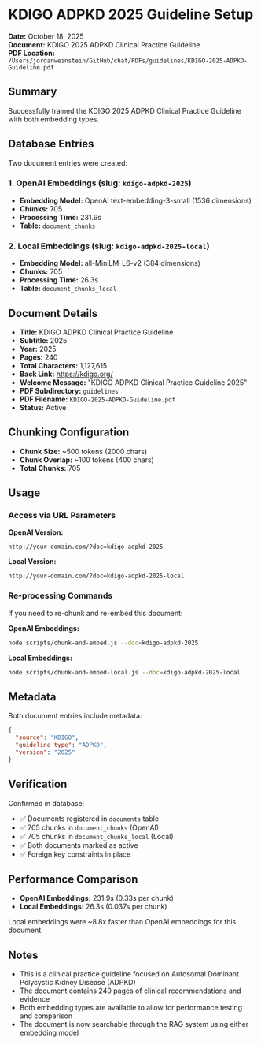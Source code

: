 # KDIGO ADPKD 2025 Guideline Setup

**Date:** October 18, 2025  
**Document:** KDIGO 2025 ADPKD Clinical Practice Guideline  
**PDF Location:** `/Users/jordanweinstein/GitHub/chat/PDFs/guidelines/KDIGO-2025-ADPKD-Guideline.pdf`

## Summary

Successfully trained the KDIGO 2025 ADPKD Clinical Practice Guideline with both embedding types.

## Database Entries

Two document entries were created:

### 1. OpenAI Embeddings (slug: `kdigo-adpkd-2025`)
- **Embedding Model:** OpenAI text-embedding-3-small (1536 dimensions)
- **Chunks:** 705
- **Processing Time:** 231.9s
- **Table:** `document_chunks`

### 2. Local Embeddings (slug: `kdigo-adpkd-2025-local`)
- **Embedding Model:** all-MiniLM-L6-v2 (384 dimensions)
- **Chunks:** 705
- **Processing Time:** 26.3s
- **Table:** `document_chunks_local`

## Document Details

- **Title:** KDIGO ADPKD Clinical Practice Guideline
- **Subtitle:** 2025
- **Year:** 2025
- **Pages:** 240
- **Total Characters:** 1,127,615
- **Back Link:** https://kdigo.org/
- **Welcome Message:** "KDIGO ADPKD Clinical Practice Guideline 2025"
- **PDF Subdirectory:** `guidelines`
- **PDF Filename:** `KDIGO-2025-ADPKD-Guideline.pdf`
- **Status:** Active

## Chunking Configuration

- **Chunk Size:** ~500 tokens (2000 chars)
- **Chunk Overlap:** ~100 tokens (400 chars)
- **Total Chunks:** 705

## Usage

### Access via URL Parameters

**OpenAI Version:**
```
http://your-domain.com/?doc=kdigo-adpkd-2025
```

**Local Version:**
```
http://your-domain.com/?doc=kdigo-adpkd-2025-local
```

### Re-processing Commands

If you need to re-chunk and re-embed this document:

**OpenAI Embeddings:**
```bash
node scripts/chunk-and-embed.js --doc=kdigo-adpkd-2025
```

**Local Embeddings:**
```bash
node scripts/chunk-and-embed-local.js --doc=kdigo-adpkd-2025-local
```

## Metadata

Both document entries include metadata:
```json
{
  "source": "KDIGO",
  "guideline_type": "ADPKD",
  "version": "2025"
}
```

## Verification

Confirmed in database:
- ✅ Documents registered in `documents` table
- ✅ 705 chunks in `document_chunks` (OpenAI)
- ✅ 705 chunks in `document_chunks_local` (Local)
- ✅ Both documents marked as active
- ✅ Foreign key constraints in place

## Performance Comparison

- **OpenAI Embeddings:** 231.9s (0.33s per chunk)
- **Local Embeddings:** 26.3s (0.037s per chunk)

Local embeddings were ~8.8x faster than OpenAI embeddings for this document.

## Notes

- This is a clinical practice guideline focused on Autosomal Dominant Polycystic Kidney Disease (ADPKD)
- The document contains 240 pages of clinical recommendations and evidence
- Both embedding types are available to allow for performance testing and comparison
- The document is now searchable through the RAG system using either embedding model

